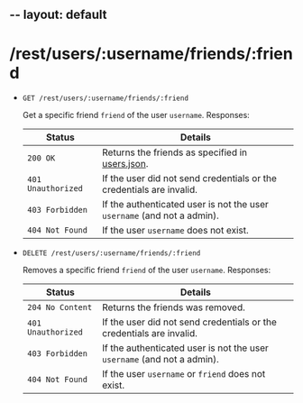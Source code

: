 --
layout: default
--

# /rest/users/:username/friends/:friend

*   `GET /rest/users/:username/friends/:friend`

    Get a specific friend `friend` of the user `username`. Responses:

    | Status             | Details
    |--------------------|--------
    | `200 OK`           | Returns the friends as specified in [users.json].
    | `401 Unauthorized` | If the user did not send credentials or the credentials are invalid.
    | `403 Forbidden`    | If the authenticated user is not the user `username` (and not a admin).
    | `404 Not Found`    | If the user `username` does not exist.

*   `DELETE /rest/users/:username/friends/:friend`

    Removes a specific friend `friend` of the user `username`. Responses:

    | Status             | Details
    |--------------------|--------
    | `204 No Content`   | Returns the friends was removed.
    | `401 Unauthorized` | If the user did not send credentials or the credentials are invalid.
    | `403 Forbidden`    | If the authenticated user is not the user `username` (and not a admin).
    | `404 Not Found`    | If the user `username` or `friend` does not exist.


[root.json]:        https://github.com/enviroCar/enviroCar-server/blob/master/rest/src/main/resources/schema/root.json "root.json"
[user.json]:        https://github.com/enviroCar/enviroCar-server/blob/master/rest/src/main/resources/schema/user.json "user.json"
[user.modify.json]: https://github.com/enviroCar/enviroCar-server/blob/master/rest/src/main/resources/schema/user.modify.json "user.modify.json"
[user.create.json]: https://github.com/enviroCar/enviroCar-server/blob/master/rest/src/main/resources/schema/user.create.json "user.create.json"
[user.ref.json]:    https://github.com/enviroCar/enviroCar-server/blob/master/rest/src/main/resources/schema/user.ref.json "user.ref.json"
[users.json]:       https://github.com/enviroCar/enviroCar-server/blob/master/rest/src/main/resources/schema/users.json "users.json"